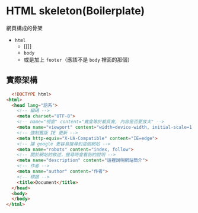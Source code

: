 # HTML skeleton(Boilerplate)
網頁構成的骨架
- `html`
  - [[<head>]]
  - `body`
  - 或是加上 `footer`（應該不是 `body` 裡面的那個）


## 實際架構
```html
  <!DOCTYPE html>
<html>
  <head lang="語系">
    <!-- 編碼 -->
    <meta charset="UTF-8"> 
    <!-- name="視窗" content="寬度等於載具寬, 內容是否要放大" -->
    <meta name="viewport" content="width=device-width, initial-scale=1.0">
    <!-- 強制舊版 IE 更新 -->
    <meta http-equiv="X-UA-Compatible" content="IE=edge">
    <!-- 讓 google 更容易搜尋到這個網站 -->
    <meta name="robots" content="index, follow">
    <!-- 關於網站的敘述，搜尋時會看到的說明 -->
    <meta name="description" content="這裡說明網站簡介">
    <!-- 作者 -->
    <meta name="author" content="作者">
    <!-- 標題 -->
    <title>Document</title>
  </head>
  <body>
  </body>
</html>
```






